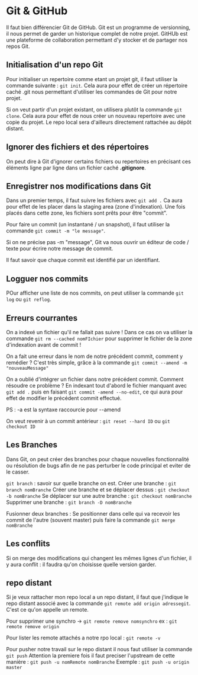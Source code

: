 # Git & GitHub

Il faut bien différencier Git de GitHub.
Git est un programme de versionning, il nous permet de garder un historique complet de notre projet. 
GitHUb est une plateforme de collaboration permettant d'y stocker et de partager nos repos Git.

## Initialisation d'un repo Git

Pour initialiser un repertoire comme etant un projet git, il faut utiliser la commande suivante : `git init`. Cela aura pour effet de créer un répertoire caché .git nous permettant d'utiliser les commandes de Git pour notre projet.

Si on veut partir d'un projet existant, on utilisera plutôt la commande `git clone`. Cela aura pour effet de nous créer un nouveau repertoire avec une copie du projet. Le repo local sera d'ailleurs directement rattachée au dépôt distant.

## Ignorer des fichiers et des répertoires

On peut dire à Git d'ignorer certains fichiers ou repertoires en précisant ces éléments ligne par ligne dans un fichier caché **.gitignore**. 

## Enregistrer nos modifications dans Git

Dans un premier temps, il faut suivre les fichiers avec `git add .` Ca aura pour effet de les placer dans la staging area (zone d'indexation). Une fois placés dans cette zone, les fichiers sont prêts pour être "commit".

Pour faire un commit (un instantané / un snapshot), il faut utiliser la commande `git commit -m "le message"`.

Si on ne précise pas -m "message", Git va nous ouvrir un éditeur de code / texte pour écrire notre message de commit.

Il faut savoir que chaque commit est identifié par un identifiant.

## Logguer nos commits

POur afficher une liste de nos commits, on peut utiliser la commande `git log` ou `git reflog`.

## Erreurs courrantes

On a indexé un fichier qu'il ne fallait pas suivre ! Dans ce cas on va utiliser la commande `git rm --cached nomFIchier` pour supprimer le fichier de la zone d'indexation avant de commit !

On a fait une erreur dans le nom de notre précédent commit, comment y remédier ? C'est très simple, grâce à la commande `git commit --amend -m "nouveauMessage"`

On a oublié d'intégrer un fichier dans notre précédent commit. Comment résoudre ce problème ? En indexant tout d'abord le fichier manquant avec `git add .` puis en faisant `git commit -amend --no-edit`, ce qui aura pour effet de modifier le précédent commit effectué.

PS : -a est la syntaxe raccourcie pour --amend

On veut revenir à un commit antérieur : `git reset --hard ID` ou `git checkout ID`


## Les Branches

Dans Git, on peut créer des branches pour chaque nouvelles fonctionnalité ou résolution de bugs afin de ne pas perturber le code principal et eviter de le casser.


`git branch` : savoir sur quelle branche on est.
Créer une branche : `git branch nomBranche`
Créer une branche et se déplacer dessus : `git checkout -b nomBranche`
Se déplacer sur une autre branche : `git checkout nomBranche`
Supprimer une branche : `git branch -D nomBranche`

Fusionner deux branches : Se positionner dans celle qui va recevoir les commit de l'autre (souvent master) puis faire la commande 
`git merge nomBranche`


## Les conflits 

Si on merge des modifications qui changent les mêmes lignes d'un fichier, il y aura conflit : il faudra qu'on choisisse quelle version garder.


## repo distant

Si je veux rattacher mon repo local a un repo distant, il faut que j'indique le repo distant associé avec la commande `git remote add origin adressegit`. C'est ce qu'on appelle un remote.

Pour supprimer une synchro -> `git remote remove nomsynchro`
ex : `git remote remove origin`

Pour lister les remote attachés a notre rpo local : `git remote -v`

Pour pusher notre travail sur le repo distant il nous faut utiliser la  commande `git push`
Attention la premiere fois il faut preciser l'upstream de cette manière : `git push -u nomRemote nomBranche`
Exemple : `git push -u origin master`